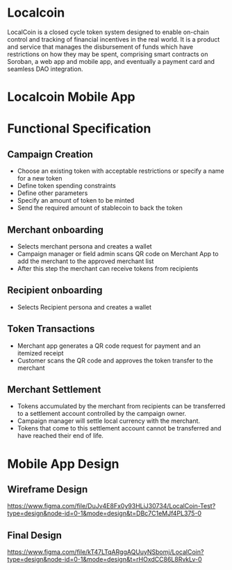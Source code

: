 # Localcoin

LocalCoin is a closed cycle token system designed to enable on-chain control and tracking of financial incentives in the real world. It is a product and service that manages the disbursement of funds which have restrictions on how they may be spent, comprising smart contracts on Soroban, a web app and mobile app, and eventually a payment card and seamless DAO integration.

# Localcoin Mobile App

# Functional Specification

## Campaign Creation

- Choose an existing token with acceptable restrictions or specify a name for a new token
- Define token spending constraints
- Define other parameters
- Specify an amount of token to be minted
- Send the required amount of stablecoin to back the token

## Merchant onboarding

- Selects merchant persona and creates a wallet
- Campaign manager or field admin scans QR code on Merchant App to add the merchant to the approved merchant list
- After this step the merchant can receive tokens from recipients

## Recipient onboarding

- Selects Recipient persona and creates a wallet

## Token Transactions

- Merchant app generates a QR code request for payment and an itemized receipt
- Customer scans the QR code and approves the token transfer to the merchant

## Merchant Settlement

- Tokens accumulated by the merchant from recipients can be transferred to a settlement account controlled by the campaign owner.
- Campaign manager will settle local currency with the merchant.
- Tokens that come to this settlement account cannot be transferred and have reached their end of life.

# Mobile App Design

## Wireframe Design

https://www.figma.com/file/DuJv4E8Fx0y93HLiJ30734/LocalCoin-Test?type=design&node-id=0-1&mode=design&t=DBc7C1eMJf4PL375-0

## Final Design

https://www.figma.com/file/kT47LTqARggAQUuyNSbomj/LocalCoin?type=design&node-id=0-1&mode=design&t=rHOxdCC86L8RvkLv-0
